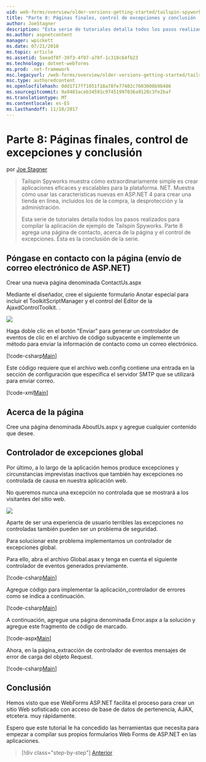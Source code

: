 ```yaml
---
uid: web-forms/overview/older-versions-getting-started/tailspin-spyworks/tailspin-spyworks-part-8
title: "Parte 8: Páginas finales, control de excepciones y conclusión | Documentos de Microsoft"
author: JoeStagner
description: "Esta serie de tutoriales detalla todos los pasos realizados para compilar la aplicación de ejemplo de Tailspin Spyworks. Parte 8 agrega una página de contacto, acerca de la página y la excepción..."
ms.author: aspnetcontent
manager: wpickett
ms.date: 07/21/2010
ms.topic: article
ms.assetid: 5aeadf8f-39f3-4f07-a78f-1c310c64fb23
ms.technology: dotnet-webforms
ms.prod: .net-framework
msc.legacyurl: /web-forms/overview/older-versions-getting-started/tailspin-spyworks/tailspin-spyworks-part-8
msc.type: authoredcontent
ms.openlocfilehash: 0dd1717ff1051f18a78fe77402c7603008b9b486
ms.sourcegitcommit: 9a9483aceb34591c97451997036a9120c3fe2baf
ms.translationtype: MT
ms.contentlocale: es-ES
ms.lasthandoff: 11/10/2017
---
```

<a name="part-8-final-pages-exception-handling-and-conclusion"></a>Parte 8: Páginas finales, control de excepciones y conclusión
====================
por [Joe Stagner](https://github.com/JoeStagner)

> Tailspin Spyworks muestra cómo extraordinariamente simple es crear aplicaciones eficaces y escalables para la plataforma. NET. Muestra cómo usar las características nuevas en ASP.NET 4 para crear una tienda en línea, incluidos los de la compra, la desprotección y la administración.
> 
> Esta serie de tutoriales detalla todos los pasos realizados para compilar la aplicación de ejemplo de Tailspin Spyworks. Parte 8 agrega una página de contacto, acerca de la página y el control de excepciones. Ésta es la conclusión de la serie.


## <a id="_Toc260221680"></a>Póngase en contacto con la página (envío de correo electrónico de ASP.NET)

Crear una nueva página denominada ContactUs.aspx

Mediante el diseñador, cree el siguiente formulario Anotar especial para incluir el ToolkitScriptManager y el control del Editor de la AjaxdControlToolkit. .

![](tailspin-spyworks-part-8/_static/image1.jpg)

Haga doble clic en el botón "Enviar" para generar un controlador de eventos de clic en el archivo de código subyacente e implemente un método para enviar la información de contacto como un correo electrónico.

[!code-csharp[Main](tailspin-spyworks-part-8/samples/sample1.cs)]

Este código requiere que el archivo web.config contiene una entrada en la sección de configuración que especifica el servidor SMTP que se utilizará para enviar correo.

[!code-xml[Main](tailspin-spyworks-part-8/samples/sample2.xml)]

## <a id="_Toc260221681"></a>Acerca de la página

Cree una página denominada AboutUs.aspx y agregue cualquier contenido que desee.

## <a id="_Toc260221682"></a>Controlador de excepciones global

Por último, a lo largo de la aplicación hemos produce excepciones y circunstancias imprevistas inactivos que también hay excepciones no controlada de causa en nuestra aplicación web.

No queremos nunca una excepción no controlada que se mostrará a los visitantes del sitio web.

![](tailspin-spyworks-part-8/_static/image2.jpg)

Aparte de ser una experiencia de usuario terribles las excepciones no controladas también pueden ser un problema de seguridad.

Para solucionar este problema implementamos un controlador de excepciones global.

Para ello, abra el archivo Global.asax y tenga en cuenta el siguiente controlador de eventos generados previamente.

[!code-csharp[Main](tailspin-spyworks-part-8/samples/sample3.cs)]

Agregue código para implementar la aplicación\_controlador de errores como se indica a continuación.

[!code-csharp[Main](tailspin-spyworks-part-8/samples/sample4.cs)]

A continuación, agregue una página denominada Error.aspx a la solución y agregue este fragmento de código de marcado.

[!code-aspx[Main](tailspin-spyworks-part-8/samples/sample5.aspx)]

Ahora, en la página\_extracción de controlador de eventos mensajes de error de carga del objeto Request.

[!code-csharp[Main](tailspin-spyworks-part-8/samples/sample6.cs)]

## <a id="_Toc260221683"></a>Conclusión

Hemos visto que ese WebForms ASP.NET facilita el proceso para crear un sitio Web sofisticado con acceso de base de datos de pertenencia, AJAX, etcetera. muy rápidamente.

Espero que este tutorial le ha concedido las herramientas que necesita para empezar a compilar sus propios formularios Web Forms de ASP.NET en las aplicaciones.

>[!div class="step-by-step"]
[Anterior](tailspin-spyworks-part-7.md)
